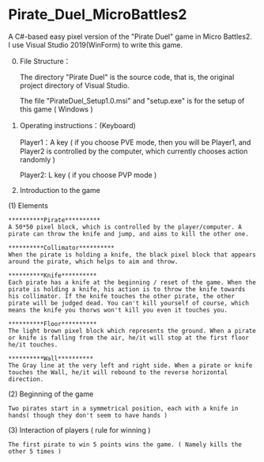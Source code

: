 # Pirate_Duel_MicroBattles2
A C#-based easy pixel version of the "Pirate Duel" game in Micro Battles2. </br>
I use Visual Studio 2019(WinForm) to write this game.

0. File Structure：

	The directory "Pirate Duel" is the source code, that is, the original project directory of Visual Studio.
	
	The file "PirateDuel_Setup1.0.msi" and "setup.exe" is for the setup of this game ( Windows )

1. Operating instructions：(Keyboard)

	Player1：A key ( if you choose PVE mode, then you will be Player1, and Player2 is controlled by the computer, which currently chooses action randomly )
	
  	Player2: L key ( if you choose PVP mode )

2. Introduction to the game

  (1) Elements
	
	**********Pirate**********
	A 50*50 pixel block, which is controlled by the player/computer. A pirate can throw the knife and jump, and aims to kill the other one.

	**********Collimator**********
	When the pirate is holding a knife, the black pixel block that appears around the pirate, which helps to aim and throw.

	**********Knife**********
	Each pirate has a knife at the beginning / reset of the game. When the pirate is holding a knife, his action is to throw the knife towards his collimator. If the knife touches the other pirate, the other pirate will be judged dead. You can't kill yourself of course, which means the knife you thorws won't kill you even it touches you.

	**********Floor**********
	The light brown pixel block which represents the ground. When a pirate or knife is falling from the air, he/it will stop at the first floor he/it touches.

	**********Wall**********
	The Gray line at the very left and right side. When a pirate or knife touches the Wall, he/it will rebound to the reverse horizontal direction.

  (2) Beginning of the game
  
	Two pirates start in a symmetrical position, each with a knife in hands( though they don't seem to have hands )

  (3) Interaction of players ( rule for winning ) 
  
	The first pirate to win 5 points wins the game. ( Namely kills the other 5 times )
